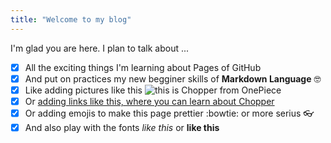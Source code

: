 ```yaml
---
title: "Welcome to my blog"
---
```


I'm glad you are here. I plan to talk about ...
- [x] All the exciting things I'm learning about Pages of GitHub
- [x] And put on practices my new begginer skills of **Markdown Language** 🤓
- [x] Like adding pictures like this ![this is Chopper from OnePiece](https://1.bp.blogspot.com/-4hmrbZL6owA/UREjhE6WxGI/AAAAAAAAA5Q/LqznQDvmpl8/s1600/Chopper+One+Piece+Wallpaper+2.jpg)
- [x] Or [adding links like this, where you can learn about Chopper](https://www.bing.com/ck/a?!&&p=d60daac47a9db5e2JmltdHM9MTY2MDkzMTI1MiZpZ3VpZD0wNmY3NjI0YS02ZDRiLTQwOTItOGYxMS1kNmM5NzVlMjNiMzMmaW5zaWQ9NTE5Mg&ptn=3&hsh=3&fclid=002f9950-1fe7-11ed-89ea-23f94e064470&u=a1aHR0cHM6Ly9vbmVwaWVjZS5mYW5kb20uY29tL3dpa2kvVG9ueV9Ub255X0Nob3BwZXI&ntb=1) 
- [x] Or adding emojis to make this page prettier :bowtie: or more serius 👓 
- [x] And also play with the fonts _like this_ or **like this** 
